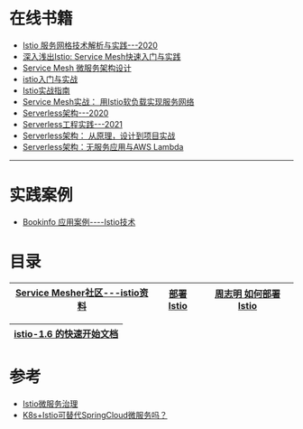 # 在线书籍
* [Istio 服务网格技术解析与实践---2020](https://weread.qq.com/web/reader/20c3266071c94f5b20c1306)
* [深入浅出Istio: Service Mesh快速入门与实践](https://weread.qq.com/web/reader/e2c32bb071848778e2cf1c7)
* [Service Mesh 微服务架构设计](https://weread.qq.com/web/reader/4de32f7071ef4cea4dee0b6)
* [istio入门与实战](https://weread.qq.com/web/reader/af532c40718247c3af53d89)
* [Istio实战指南](https://weread.qq.com/web/reader/2c2325007193f2442c2e695kc81322c012c81e728d9d180)
* [Service Mesh实战： 用Istio软负载实现服务网络](https://weread.qq.com/web/reader/f57324607188b37df57c39e)
* [Serverless架构---2020](https://weread.qq.com/web/reader/c8a32e205e2f83c8a87fa85)
* [Serverless工程实践---2021](https://weread.qq.com/web/reader/89c322e0725d0bbd89cac6a)
* [Serverless架构： 从原理，设计到项目实战 ](https://weread.qq.com/web/reader/4383249071a74c67438c595)
* [Serverless架构：无服务应用与AWS Lambda](https://weread.qq.com/web/reader/acb32da071dbdd99acb7f9b)
 
---

# 实践案例

* [Bookinfo 应用案例----Istio技术](https://istio.io/latest/zh/docs/examples/bookinfo/)

# 目录

[Service Mesher社区---istio资料](https://www.servicemesher.com/)|[部署 Istio](https://icyfenix.cn/appendix/istio.html)|[周志明 如何部署 Istio](https://icyfenix.cn/appendix/istio.html)|
---|---|---|

[istio-1.6 的快速开始文档](https://www.kancloud.cn/pshizhsysu/istio/1727521)|
---|


# 参考

* [Istio微服务治理](https://www.jianshu.com/p/97833de7054d)
* [K8s+Istio可替代SpringCloud微服务吗？](https://mp.weixin.qq.com/s/P6kTLIvW86Gnq-TRU5sQoA)

